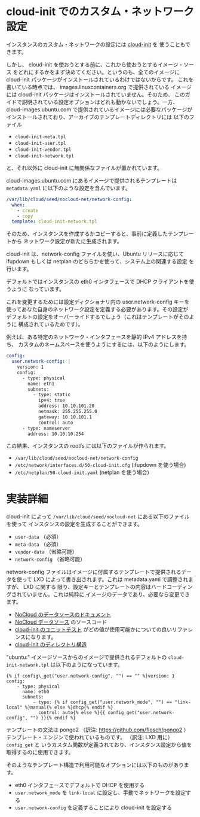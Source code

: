 # cloud-init でのカスタム・ネットワーク設定
<!-- Custom network configuration with cloud-init -->

インスタンスのカスタム・ネットワークの設定には [cloud-init](https://launchpad.net/cloud-init) を
使うこともできます。
<!--
[cloud-init](https://launchpad.net/cloud-init) may be used for custom network configuration of instances.
-->

しかし、 cloud-init を使おうとする前に、これから使おうとするイメージ・ソース
をどれにするかをまず決めてください。というのも、全てのイメージに
cloud-init パッケージがインストールされているわけではないからです。
これを書いている時点では、 images.linuxcontainers.org で提供されている
イメージには cloud-init パッケージはインストールされていません。そのため、
このガイドで説明されている設定オプションはどれも動かないでしょう。一方、
cloud-images.ubuntu.com で提供されているイメージには必要なパッケージが
インストールされており、アーカイブのテンプレートディレクトリには
以下のファイル
<!--
Before trying to use it, however, first determine which image source you are
about to use as not all images have cloud-init package installed.
At the time of writing, images provided at images.linuxcontainers.org do not
have the cloud-init package installed, therefore, any of the configuration
options mentioned in this guide will not work. On the contrary, images
provided at cloud-images.ubuntu.com have the necessary package installed
and also have a templates directory in their archive populated with
-->

 * `cloud-init-meta.tpl`
 * `cloud-init-user.tpl`
 * `cloud-init-vendor.tpl`
 * `cloud-init-network.tpl`

と、それ以外に cloud-init に無関係なファイルが置かれています。
<!--
and others not related to cloud-init.
-->

cloud-images.ubuntu.com にあるイメージで提供されるテンプレートは
`metadata.yaml` に以下のような設定を含んでいます。
<!--
Templates provided with images at cloud-images.ubuntu.com have
the following in their `metadata.yaml`:
-->

```yaml
/var/lib/cloud/seed/nocloud-net/network-config:
  when:
    - create
    - copy
  template: cloud-init-network.tpl
```

そのため、インスタンスを作成するかコピーすると、事前に定義したテンプレートから
ネットワーク設定が新たに生成されます。
<!--
Therefore, either when you create or copy an instance it gets a newly rendered
network configuration from a pre-defined template.
-->

cloud-init は、network-config ファイルを使い、Ubuntu リリースに応じて
ifupdown もしくは netplan のどちらかを使って、システム上の関連する設定
を行います。
<!--
cloud-init uses the network-config file to render the relevant network
configuration on the system using either ifupdown or netplan depending
on the Ubuntu release.
-->

デフォルトではインスタンスの eth0 インタフェースで DHCP クライアントを使うように
なっています。
<!--
The default behavior is to use a DHCP client on an instance's eth0 interface.
-->

これを変更するためには設定ディクショナリ内の user.network-config キーを
使ってあなた自身のネットワーク設定を定義する必要があります。その設定が
デフォルトの設定をオーバーライドするでしょう（これはテンプレートがそのように
構成されているためです）。
<!--
In order to change this you need to define your own network configuration
using user.network-config key in the config dictionary which will override
the default configuration (this is due to how the template is structured).
-->

例えば、ある特定のネットワーク・インタフェースを静的 IPv4 アドレスを持ち、
カスタムのネームスペースを使うようにするには、以下のようにします。
<!--
For example, to configure a specific network interface with a static IPv4
address and also use a custom nameserver use
-->

```yaml
config:
  user.network-config: |
    version: 1
    config:
      - type: physical
        name: eth1
        subnets:
          - type: static
            ipv4: true
            address: 10.10.101.20
            netmask: 255.255.255.0
            gateway: 10.10.101.1
            control: auto
      - type: nameserver
        address: 10.10.10.254
```

この結果、インスタンスの rootfs には以下のファイルが作られます。
<!--
An instance's rootfs will contain the following files as a result:
-->

 * `/var/lib/cloud/seed/nocloud-net/network-config`
 * `/etc/network/interfaces.d/50-cloud-init.cfg` (ifupdown を使う場合<!-- if using ifupdown -->)
 * `/etc/netplan/50-cloud-init.yaml` (netplan を使う場合<!-- if using netplan -->)

# 実装詳細 <!-- Implementation Details -->

cloud-init によって `/var/lib/cloud/seed/nocloud-net` にある以下のファイルを使って
インスタンスの設定を生成することができます。
<!--
cloud-init allows you to seed instance configuration using the following files
located at `/var/lib/cloud/seed/nocloud-net`:
-->

 * `user-data` （必須） <!-- (required) -->
 * `meta-data` （必須） <!-- (required) -->
 * `vendor-data` （省略可能） <!-- (optional) -->
 * `network-config` （省略可能） <!-- (optional) -->

network-config ファイルはイメージに付属するテンプレートで提供されるデータを使って
LXD によって書き出されます。これは metadata.yaml で調整されますが、 LXD に関する
限り、設定キーとテンプレートの内容はハードコーディングされていません。これは純粋に
イメージのデータであり、必要なら変更できます。
<!--
The network-config file is written to by lxd using data provided in templates
that come with an image. This is governed by metadata.yaml but naming of the
configuration keys and template content is not hard-coded as far as lxd is
concerned - this is purely image data that can be modified if needed.
-->

 * [NoCloud のデータソースのドキュメント](https://cloudinit.readthedocs.io/en/latest/topics/datasources/nocloud.html) <!-- [NoCloud data source documentation](https://cloudinit.readthedocs.io/en/latest/topics/datasources/nocloud.html) -->
 * [NoCloud データソース](https://git.launchpad.net/cloud-init/tree/cloudinit/sources/DataSourceNoCloud.py) のソースコード <!-- The source code for [NoCloud data source](https://git.launchpad.net/cloud-init/tree/cloudinit/sources/DataSourceNoCloud.py) -->
 * [cloud-init のユニットテスト](https://git.launchpad.net/cloud-init/tree/tests/unittests/test_datasource/test_nocloud.py#n163) がどの値が使用可能かについての良いリファレンスになります。 <!-- A good reference on which values you can use are [unit tests for cloud-init](https://git.launchpad.net/cloud-init/tree/tests/unittests/test_datasource/test_nocloud.py#n163) -->
 * [cloud-init のディレクトリ構造](https://cloudinit.readthedocs.io/en/latest/topics/dir_layout.html) <!-- [cloud-init directory layout](https://cloudinit.readthedocs.io/en/latest/topics/dir_layout.html) -->

"ubuntu:" イメージソースからのイメージで提供されるデフォルトの `cloud-init-network.tpl`
は以下のようになっています。
<!--
A default `cloud-init-network.tpl` provided with images from the "ubuntu:" image
source looks like this:
-->

```
{% if config\_get("user.network-config", "") == "" %}version: 1
config:
    - type: physical
      name: eth0
      subnets:
          - type: {% if config_get("user.network_mode", "") == "link-local" %}manual{% else %}dhcp{% endif %}
            control: auto{% else %}{{ config_get("user.network-config", "") }}{% endif %}
```

テンプレートの文法は pongo2 （訳注: https://github.com/flosch/pongo2 ）
テンプレート・エンジンで使われているものです。 （訳注: LXD 用に） `config_get` と
いうカスタム関数が定義されており、インスタンス設定から値を取得するのに使用できます。
<!--
The template syntax is the one used in the pongo2 template engine. A custom
`config_get` function is defined to retrieve values from an instance
configuration.
-->

そのようなテンプレート構造で利用可能なオプションには以下のものがあります。
<!--
Options available with such a template structure:
-->

 * eth0 インタフェースでデフォルトで DHCP を使用する <!-- Use DHCP by default on your eth0 interface; -->
 * `user.network_mode` を `link-local` に設定し、手動でネットワークを設定する <!-- Set `user.network_mode` to `link-local` and configure networking by hand; -->
 * `user.network-config` を定義することにより cloud-init を設定する <!-- Seed cloud-init by defining `user.network-config`. -->

